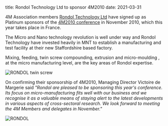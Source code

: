 title: Rondol Technology Ltd to sponsor 4M2010
date: 2021-03-31

4M Association members [Rondol Technology Ltd](http://www.rondol.com/) have signed up as Platinum sponsors of the [4M2010 conference](/4m-association/conference/2010) in November 2010, which this year takes place in France.
<!--break-->
The Micro and Nano technology revolution is well under way and Rondol Technology have invested heavily in MNT  to establish a manufacturing and test facility at their new Staffordshire based factory.  

Mixing, feeding, twin screw compounding, extrusion and micro-moulding , at the micro manufacturing level, are the key areas of Rondol expertise.   
 
  ![RONDOL twin screw](/4m-association/assets/images/microlab_screws.jpg)  


On confirming their sponsorship of 4M2010, Managing Director Victoire de Margerie said *"Rondol are pleased to be sponsoring this year's conference. Its focus on micro-manufacturing fits well with our business and we recognise it as a valuable means of staying alert to the latest developments in various aspects of cross-sectoral research. We look forward to meeting the 4M Members and delegates in November."*


  
![RONDOL](/4m-association/assets/images/logo_web_address_400.jpg)